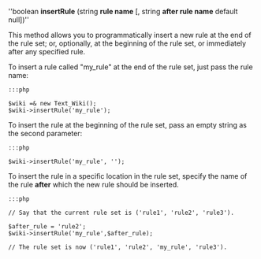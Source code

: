 
''boolean **insertRule** (string **rule name** [, string **after rule name** default null])''

This method allows you to programmatically insert a new rule at the end of the rule set; or, optionally, at the beginning of the rule set, or immediately after any specified rule.

To insert a rule called "my_rule" at the end of the rule set, just pass the rule name:

	:::php
	
	$wiki =& new Text_Wiki();
	$wiki->insertRule('my_rule');

To insert the rule at the beginning of the rule set, pass an empty string as the  second parameter:

	:::php
	
	$wiki->insertRule('my_rule', '');

To insert the rule in a specific location in the rule set, specify the name of the rule **after** which the new rule should be inserted.

	:::php
	
	// Say that the current rule set is ('rule1', 'rule2', 'rule3').
	
	$after_rule = 'rule2';
	$wiki->insertRule('my_rule',$after_rule);
	
	// The rule set is now ('rule1', 'rule2', 'my_rule', 'rule3').

